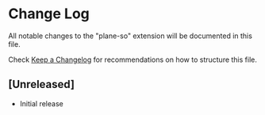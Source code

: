 # Change Log

All notable changes to the "plane-so" extension will be documented in this file.

Check [Keep a Changelog](http://keepachangelog.com/) for recommendations on how to structure this file.

## [Unreleased]

- Initial release